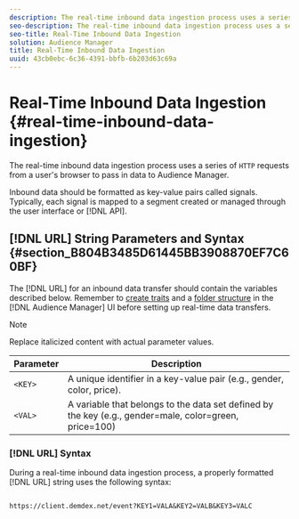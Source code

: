 ```yaml
---
description: The real-time inbound data ingestion process uses a series of HTTP requests from a user's browser to pass in data to Audience Manager.
seo-description: The real-time inbound data ingestion process uses a series of HTTP requests from a user's browser to pass in data to Audience Manager.
seo-title: Real-Time Inbound Data Ingestion
solution: Audience Manager
title: Real-Time Inbound Data Ingestion
uuid: 43cb0ebc-6c36-4391-bbfb-6b203d63c69a
---
```


# Real-Time Inbound Data Ingestion {#real-time-inbound-data-ingestion}

The real-time inbound data ingestion process uses a series of `HTTP` requests from a user's browser to pass in data to Audience Manager.

<!-- c_rt_inbound_real_time.xml -->

Inbound data should be formatted as key-value pairs called signals. Typically, each signal is mapped to a segment created or managed through the user interface or [!DNL API].

## [!DNL URL] String Parameters and Syntax {#section_B804B3485D61445BB3908870EF7C60BF}

The [!DNL URL] for an inbound data transfer should contain the variables described below. Remember to [create traits](../../../features/traits/create-onboarded-rule-based-traits.md#concept_98DD94EF9AA24422BA17B8D0760542DF) and a [folder structure](../../../features/traits/trait-storage.md#task_5DC0C9CC9BAD4698A830EB04679C116E) in the [!DNL Audience Manager] UI before setting up real-time data transfers.

>[!NOTE]
>
>Replace italicized content with actual parameter values.

|  Parameter  | Description  |
|---|---|
| `<KEY>`  | A unique identifier in a key-value pair (e.g., gender, color, price).  |
| `<VAL>`  | A variable that belongs to the data set defined by the key (e.g., gender=male, color=green, price=100)  |

### [!DNL URL] Syntax

During a real-time inbound data ingestion process, a properly formatted [!DNL URL] string uses the following syntax:

```

https://client.demdex.net/event?KEY1=VALA&KEY2=VALB&KEY3=VALC

```